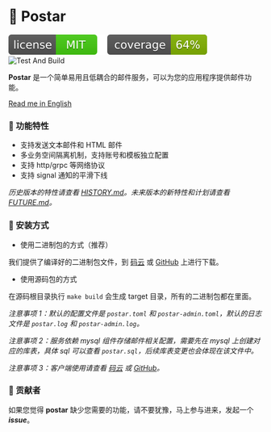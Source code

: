 # 📧 Postar

[![license](_icons/license.svg)](https://opensource.org/licenses/MIT)
[![coverage](_icons/coverage.svg)](_icons/coverage.svg)
![Test And Build](https://github.com/infra-io/postar/actions/workflows/check.yml/badge.svg)

**Postar** 是一个简单易用且低耦合的邮件服务，可以为您的应用程序提供邮件功能。

[Read me in English](./README.en.md)

### 🥇 功能特性

* 支持发送文本邮件和 HTML 邮件
* 多业务空间隔离机制，支持账号和模板独立配置
* 支持 http/grpc 等网络协议
* 支持 signal 通知的平滑下线

_历史版本的特性请查看 [HISTORY.md](./HISTORY.md)。未来版本的新特性和计划请查看 [FUTURE.md](./FUTURE.md)。_

### 🚀 安装方式

* 使用二进制包的方式（推荐）

我们提供了编译好的二进制包文件，到 [码云](https://gitee.com/infra-io/postar/releases) 或 [GitHub](https://github.com/infra-io/postar/releases) 上进行下载。

* 使用源码包的方式

在源码根目录执行 `make build` 会生成 target 目录，所有的二进制包都在里面。

_注意事项 1：默认的配置文件是 `postar.toml` 和 `postar-admin.toml`，默认的日志文件是 `postar.log` 和 `postar-admin.log`。_

_注意事项 2：服务依赖 mysql 组件存储邮件相关配置，需要先在 mysql 上创建对应的库表，具体 sql 可以查看 `postar.sql`，后续库表变更也会体现在该文件中。_

_注意事项 3：客户端使用请查看 [码云](https://gitee.com/infra-io/postar-client) 或 [GitHub](https://github.com/infra-io/postar-client)。_

### 👥 贡献者

如果您觉得 **postar** 缺少您需要的功能，请不要犹豫，马上参与进来，发起一个 _**issue**_。
